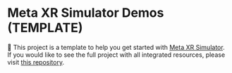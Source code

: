 # Meta XR Simulator Demos (TEMPLATE)

📌 This project is a template to help you get started with [Meta XR Simulator](https://assetstore.unity.com/packages/tools/integration/meta-xr-simulator-266732?aid=1101l7LXo). If you would like to see the full project with all integrated resources, please visit [this repository](https://github.com/dilmerv/MetaXRSimulatorDemos_FullProject).
